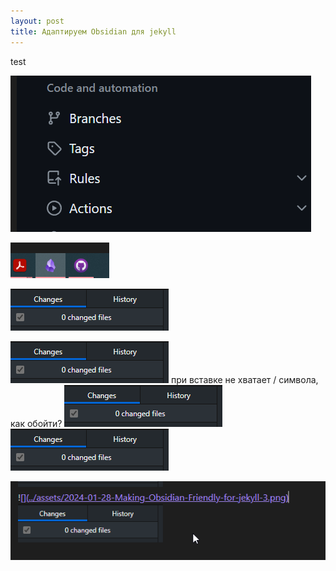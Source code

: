 ```yaml
---
layout: post
title: Адаптируем Obsidian для jekyll
---
```

test

![](/assets/Pasted%20image%2020240128235917.png)

![](/assets/2024-01-28-Making-Obsidian-Friendly-for-jekyll.png)

![](/assets/2024-01-28-Making-Obsidian-Friendly-for-jekyll-1.png)

![](assets/2024-01-28-Making-Obsidian-Friendly-for-jekyll-2.png)
при вставке не хватает / символа, как обойти?
![](assets/Pasted%20image%2020240129000824.png)
![](../assets/2024-01-28-Making-Obsidian-Friendly-for-jekyll-3.png)

![](/assets/2024-01-28-Making-Obsidian-Friendly-for-jekyll-4.png)